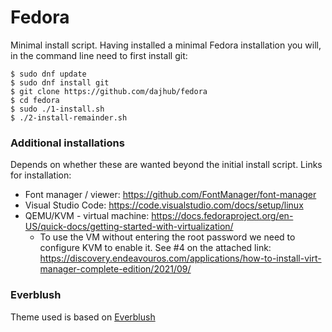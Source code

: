 # Fedora
Minimal install script.  Having installed a minimal Fedora installation you will, in the command line need to first install git:
~~~
$ sudo dnf update
$ sudo dnf install git
$ git clone https://github.com/dajhub/fedora
$ cd fedora
$ sudo ./1-install.sh
$ ./2-install-remainder.sh
~~~

### Additional installations
Depends on whether these are wanted beyond the initial install script.  Links for installation:
- Font manager / viewer: https://github.com/FontManager/font-manager
- Visual Studio Code: https://code.visualstudio.com/docs/setup/linux
- QEMU/KVM - virtual machine: https://docs.fedoraproject.org/en-US/quick-docs/getting-started-with-virtualization/ 
  - To use the VM without entering the root password we need to configure KVM to enable it.  See #4 on the attached link: https://discovery.endeavouros.com/applications/how-to-install-virt-manager-complete-edition/2021/09/

### Everblush
Theme used is based on [Everblush](https://github.com/Everblush)